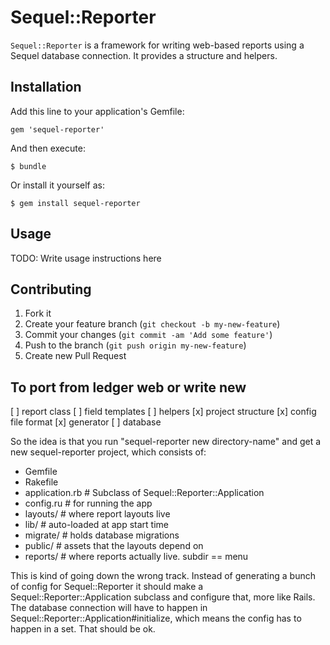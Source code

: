 # Sequel::Reporter

`Sequel::Reporter` is a framework for writing web-based reports using a Sequel database connection. It provides a structure and helpers.

## Installation

Add this line to your application's Gemfile:

    gem 'sequel-reporter'

And then execute:

    $ bundle

Or install it yourself as:

    $ gem install sequel-reporter

## Usage

TODO: Write usage instructions here

## Contributing

1. Fork it
2. Create your feature branch (`git checkout -b my-new-feature`)
3. Commit your changes (`git commit -am 'Add some feature'`)
4. Push to the branch (`git push origin my-new-feature`)
5. Create new Pull Request



## To port from ledger web or write new

[ ] report class
[ ] field templates
[ ] helpers
[x] project structure
[x] config file format
[x] generator
[ ] database

So the idea is that you run "sequel-reporter new directory-name" and get a new sequel-reporter project, which consists of:

- Gemfile
- Rakefile
- application.rb     # Subclass of Sequel::Reporter::Application
- config.ru          # for running the app
- layouts/           # where report layouts live
- lib/               # auto-loaded at app start time
- migrate/           # holds database migrations
- public/            # assets that the layouts depend on
- reports/           # where reports actually live. subdir == menu


This is kind of going down the wrong track. Instead of generating a bunch of config for Sequel::Reporter it should make a Sequel::Reporter::Application subclass and configure that, more like Rails. The database connection will have to happen in Sequel::Reporter::Application#initialize, which means the config has to happen in a set. That should be ok.